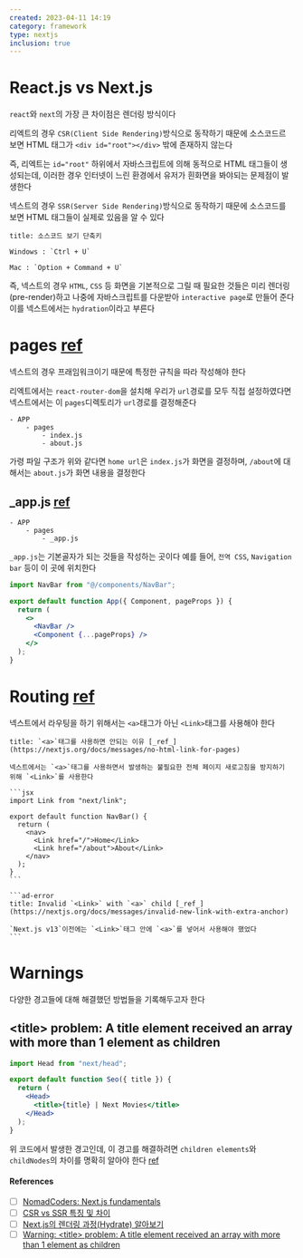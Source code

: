 ```yaml
---
created: 2023-04-11 14:19
category: framework
type: nextjs
inclusion: true
---
```


# React.js vs Next.js
`react`와 `next`의 가장 큰 차이점은 렌더링 방식이다

리엑트의 경우 `CSR(Client Side Rendering)`방식으로 동작하기 때문에 소스코드르 보면 HTML 태그가 `<div id="root"></div>` 밖에 존재하지 않는다

즉, 리엑트는 `id="root"` 하위에서 자바스크립트에 의해 동적으로 HTML 태그들이 생성되는데, 이러한 경우 인터넷이 느린 환경에서 유저가 흰화면을 봐야되는 문제점이 발생한다

넥스트의 경우 `SSR(Server Side Rendering)`방식으로 동작하기 때문에 소스코드를 보면 HTML 태그들이 실제로 있음을 알 수 있다

```ad-tip
title: 소스코드 보기 단축키

Windows : `Ctrl + U`

Mac : `Option + Command + U`
```

즉, 넥스트의 경우 `HTML`, `CSS` 등 화면을 기본적으로 그릴 때 필요한 것들은 미리 렌더링(pre-render)하고 나중에 자바스크립트를 다운받아 `interactive page`로 만들어 준다
이를 넥스트에서는 `hydration`이라고 부른다

# pages [ref](https://nextjs.org/docs/basic-features/pages)
넥스트의 경우 프래임워크이기 때문에 특정한 규칙을 따라 작성해야 한다

리엑트에서는 `react-router-dom`을 설치해 우리가 `url`경로를 모두 직접 설정하였다면 넥스트에서는 이 `pages`디렉토리가 `url`경로를 결정해준다

```dirtree
- APP
	- pages
		- index.js
		- about.js
```

가령 파일 구조가 위와 같다면 `home url`은 `index.js`가 화면을 결정하며, `/about`에 대해서는 `about.js`가 화면 내용을 결정한다

## \_app.js [ref](https://nextjs.org/docs/advanced-features/custom-app)
```dirtree
- APP  
	- pages  
		- _app.js
```

`_app.js`는 기본골자가 되는 것들을 작성하는 곳이다
예를 들어, `전역 CSS`, `Navigation bar` 등이 이 곳에 위치한다

```jsx
import NavBar from "@/components/NavBar";

export default function App({ Component, pageProps }) {
  return (
    <>
      <NavBar />
      <Component {...pageProps} />
    </>
  );
}
```

# Routing [ref](https://nextjs.org/docs/routing/introduction)
넥스트에서 라우팅을 하기 위해서는 `<a>`태그가 아닌 `<Link>`태그를 사용해야 한다

````ad-info
title: `<a>`태그를 사용하면 안되는 이유 [_ref_](https://nextjs.org/docs/messages/no-html-link-for-pages)

넥스트에서는 `<a>`태그를 사용하면서 발생하는 불필요한 전체 페이지 새로고침을 방지하기 위해 `<Link>`를 사용한다

```jsx
import Link from "next/link";

export default function NavBar() {
  return (
    <nav>
      <Link href="/">Home</Link>
      <Link href="/about">About</Link>
    </nav>
  );
}
```

```ad-error
title: Invalid `<Link>` with `<a>` child [_ref_](https://nextjs.org/docs/messages/invalid-new-link-with-extra-anchor)

`Next.js v13`이전에는 `<Link>`태그 안에 `<a>`를 넣어서 사용해야 했었다
```
````

# Warnings
다양한 경고들에 대해 해결했던 방법들을 기록해두고자 한다

## \<title> problem: A title element received an array with more than 1 element as children
```jsx
import Head from "next/head";

export default function Seo({ title }) {
  return (
    <Head>
      <title>{title} | Next Movies</title>
    </Head>
  );
}
```

위 코드에서 발생한 경고인데, 이 경고를 해결하려면 `children elements`와 `childNodes`의 차이를 명확히 알아야 한다 [ref](obsidian://open?vault=Obsidian%20Vault&file=References%2FDifference%20between%20children%20and%20childNodes)



#### References
- [ ] [NomadCoders: Next.js fundamentals](https://nomadcoders.co/nextjs-fundamentals/)
- [ ] [CSR vs SSR 특징 및 차이](https://hahahoho5915.tistory.com/52)
- [ ] [Next.js의 렌더링 과정(Hydrate) 알아보기](https://www.howdy-mj.me/next/hydrate)
- [ ] [Warning: \<title> problem: A title element received an array with more than 1 element as children](https://github.com/vercel/next.js/discussions/38256#discussioncomment-3070196)